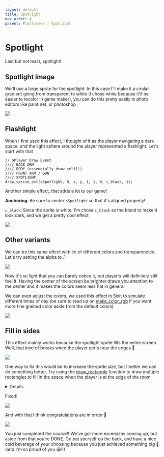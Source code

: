 ```yaml
---
layout: default
title: Spotlight
nav_order: 4
parent: Platformer | Spotlight
---
```


# Spotlight

Last but not least, spotlight!

## Spotlight image

We'll use a large sprite for the spotlight. In this case I'll make it a cirular gradient going from transparent to white (I chose white because it'll be easier to recolor in game maker), you can do this pretty easily in photo editors like paint.net, or photoshop

![](../../images/platformer/paint_gradient.gif)

## Flashlight

When I first used this effect, I thought of it as the player navigating a dark space, and the light sphere around the player represented a flashlight. Let's start with that

```
// oPlayer Draw Event
//// BACK ARM
//// BODY (essengially draw_self())
//// FRONT ARM / GUN
//// SPOTLIGHT
draw_sprite_ext(sSpotlight, 0, x, y, 1, 1, 0, c_black, 1);
```

Another simple effect, that adds a lot to our game!

**Anchoring**: Be sure to center ``sSpotlight`` so that it's aligned properly!

``c_black``: Since the sprite is white, I'm chose ``c_black`` as the blend to make it look dark, and we get a pretty cool effect

![](../../images/platformer/parallax_room_layers.png)

## Other variants

We can try this same effect with lot of different colors and transparencies. Let's try setting the alpha to .1

![](../../images/platformer/parallax_room_layers.png)

Now it's so light that you can barely notice it, but player's will definitely still feel it. Having the center of the screen be brighter draws you attention to the center and it makes the colors seem less flat in general

We can even adjust the colors, we used this effect in Sixit to simulate different times of day (be sure to read up on [make_color_rgb](https://manual.yoyogames.com/GameMaker_Language/GML_Reference/Drawing/Colour_And_Alpha/make_colour_rgb.htm) if you want more fine grained color aside from the default colors)

![](../../images/platformer/sixit_gradient_examples.png)

## Fill in sides

This effect mainly works because the spotlight sprite fills the entire screen. Well, that kind of breaks when the player get's near the edges 😬

![](../../images/platformer/broken_spotlight.png)

One way to fix this would be to increase the sprite size, but I better we can do something better. Try using the [draw_rectangle](https://manual.yoyogames.com/GameMaker_Language/GML_Reference/Drawing/Basic_Forms/draw_rectangle.htm) function to draw multiple rectangles to fill in the space when the player is at the edge of the room

<details data-summary="How to fill in side with rectangles?" markdown="1">

For this one, I found it helpful to draw out how the rectangles would be setup (I made the spotlight smaller to fit all the possible rectangles, but the math should work with the larger spotlight sprite as well)

![](../../images/platformer/spotlight_fill_reference.png)

```
// oPlayer Draw Event
//// BACK ARM
//// BODY (essengially draw_self())
//// FRONT ARM / GUN
//// SPOTLIGHT
var col = c_black;
var alph = .1;
var spot_width = sprite_get_width(sSpotlight);
var spot_height = sprite_get_height(sSpotlight);
draw_set_color(col);
draw_set_alpha(alph);
draw_rectangle(cam_l(), cam_y(), cam_r(), y-spot_height/2, false); // top
draw_rectangle(cam_l(), y-spot_height/2, x-spot_width/2, y+spot_height/2, false); // left
draw_rectangle(x+spot_width/2, y-spot_height/2, cam_r(), y+spot_height/2, false); // right
draw_rectangle(cam_l(), y+spot_height/2, cam_r(), cam_b(), false); // bottom
draw_set_color(c_white);
draw_set_alpha(1);
draw_sprite_ext(sSpotlight, 0, x, y, 1, 1, 0, col, alph);
```

``sprite_get_width`` / ``sprite_get_height``: Get's the dimensions of a sprite, but keep in mind that this doesn't take into account scaling, so if we were to scale up the spotlight, I need to multiply this by the same scaling

``draw_set_color()`` / ``draw_set_alpha()``: Since ``draw_rectangle()`` doesn't take separate parameters for color, and alpha, we have to set them ahead of time using these functions. I also reset them back to the default values afterwards

Weird how we get such a cool effect with 1 line, but we more than a dozen to handle this edge case. Such is life I guess 😔

</details>

Fixed!

![](../../images/platformer/fixed_spotlight.png)

And with that I think congratulations are in order 🎉

![](../../images/platformer/celebrate.gif)

You just completed the course!! We've got more excersizes coming up, but aside from that you're DONE. Go pat yourself on the back, and have a nice cold beverage of your choosing because you just achieved something big 🤩 (and I'm so proud of you 😭!!)
